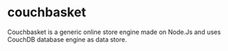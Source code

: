 couchbasket
===========

Couchbasket is a generic online store engine made on Node.Js and uses CouchDB database engine as data store.
